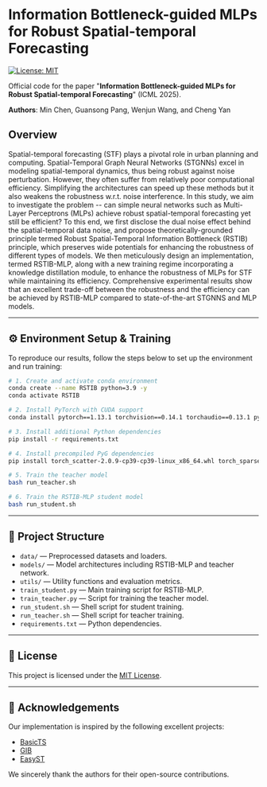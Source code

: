 # Information Bottleneck-guided MLPs for Robust Spatial-temporal Forecasting 

[![License: MIT](https://img.shields.io/badge/License-MIT-green.svg)](https://opensource.org/licenses/MIT)

Official code for the paper "**Information Bottleneck-guided MLPs for Robust Spatial-temporal Forecasting**" (ICML 2025).

**Authors**: Min Chen, Guansong Pang, Wenjun Wang, and Cheng Yan

## Overview

Spatial-temporal forecasting (STF) plays a pivotal role in urban planning and computing. Spatial-Temporal Graph Neural Networks (STGNNs) excel in modeling spatial-temporal dynamics, thus being robust against noise perturbation. However, they often suffer from relatively poor computational efficiency. Simplifying the architectures can speed up these methods but it also weakens the robustness w.r.t. noise interference. In this study, we aim to investigate the problem -- can simple neural networks such as Multi-Layer Perceptrons (MLPs) achieve robust spatial-temporal forecasting yet still be efficient? To this end, we first disclose the dual noise effect behind the spatial-temporal data noise, and propose theoretically-grounded principle termed Robust Spatial-Temporal Information Bottleneck (RSTIB) principle, which preserves wide potentials for enhancing the robustness of different types of models. We then meticulously design an implementation, termed RSTIB-MLP, along with a new training regime incorporating a knowledge distillation module, to enhance the robustness of MLPs for STF while maintaining its efficiency. Comprehensive experimental results show that an excellent trade-off between the robustness and the efficiency can be achieved by RSTIB-MLP compared to state-of-the-art STGNNS and MLP models.

---

## ⚙️ Environment Setup & Training

To reproduce our results, follow the steps below to set up the environment and run training:

```bash
# 1. Create and activate conda environment
conda create --name RSTIB python=3.9 -y
conda activate RSTIB

# 2. Install PyTorch with CUDA support
conda install pytorch==1.13.1 torchvision==0.14.1 torchaudio==0.13.1 pytorch-cuda=11.7 -c pytorch -c nvidia

# 3. Install additional Python dependencies
pip install -r requirements.txt

# 4. Install precompiled PyG dependencies
pip install torch_scatter-2.0.9-cp39-cp39-linux_x86_64.whl torch_sparse-0.6.16+pt113cu116-cp39-cp39-linux_x86_64.whl

# 5. Train the teacher model
bash run_teacher.sh

# 6. Train the RSTIB-MLP student model
bash run_student.sh
````
---

## 📁 Project Structure

* `data/` — Preprocessed datasets and loaders.
* `models/` — Model architectures including RSTIB-MLP and teacher network.
* `utils/` — Utility functions and evaluation metrics.
* `train_student.py` — Main training script for RSTIB-MLP.
* `train_teacher.py` — Script for training the teacher model.
* `run_student.sh` — Shell script for student training.
* `run_teacher.sh` — Shell script for teacher training.
* `requirements.txt` — Python dependencies.

---

## 📜 License

This project is licensed under the [MIT License](https://opensource.org/licenses/MIT).

---

## 🙏 Acknowledgements

Our implementation is inspired by the following excellent projects:

* [BasicTS](https://github.com/zezhishao/BasicTS)
* [GIB](https://github.com/snap-stanford/GIB)
* [EasyST](https://github.com/HKUDS/EasyST)

We sincerely thank the authors for their open-source contributions.
```
